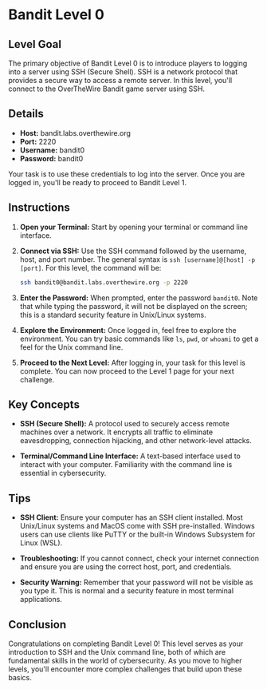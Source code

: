 # Bandit Level 0

## Level Goal

The primary objective of Bandit Level 0 is to introduce players to logging into a server using SSH (Secure Shell). SSH is a network protocol that provides a secure way to access a remote server. In this level, you'll connect to the OverTheWire Bandit game server using SSH.

## Details

- **Host:** bandit.labs.overthewire.org
- **Port:** 2220
- **Username:** bandit0
- **Password:** bandit0

Your task is to use these credentials to log into the server. Once you are logged in, you'll be ready to proceed to Bandit Level 1.

## Instructions

1. **Open your Terminal:** Start by opening your terminal or command line interface.

2. **Connect via SSH:**
   Use the SSH command followed by the username, host, and port number. The general syntax is `ssh [username]@[host] -p [port]`. For this level, the command will be:

   ```bash
   ssh bandit0@bandit.labs.overthewire.org -p 2220
   ```

3. **Enter the Password:** When prompted, enter the password `bandit0`. Note that while typing the password, it will not be displayed on the screen; this is a standard security feature in Unix/Linux systems.

4. **Explore the Environment:** Once logged in, feel free to explore the environment. You can try basic commands like `ls`, `pwd`, or `whoami` to get a feel for the Unix command line.

5. **Proceed to the Next Level:** After logging in, your task for this level is complete. You can now proceed to the Level 1 page for your next challenge.

## Key Concepts

- **SSH (Secure Shell):** A protocol used to securely access remote machines over a network. It encrypts all traffic to eliminate eavesdropping, connection hijacking, and other network-level attacks.

- **Terminal/Command Line Interface:** A text-based interface used to interact with your computer. Familiarity with the command line is essential in cybersecurity.

## Tips

- **SSH Client:** Ensure your computer has an SSH client installed. Most Unix/Linux systems and MacOS come with SSH pre-installed. Windows users can use clients like PuTTY or the built-in Windows Subsystem for Linux (WSL).

- **Troubleshooting:** If you cannot connect, check your internet connection and ensure you are using the correct host, port, and credentials.

- **Security Warning:** Remember that your password will not be visible as you type it. This is normal and a security feature in most terminal applications.

## Conclusion

Congratulations on completing Bandit Level 0! This level serves as your introduction to SSH and the Unix command line, both of which are fundamental skills in the world of cybersecurity. As you move to higher levels, you'll encounter more complex challenges that build upon these basics.
